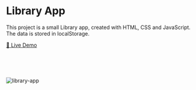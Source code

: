 # Library App
This project is a small Library app, created with HTML, CSS and JavaScript. The data is stored in localStorage.

<a href="https://rohan77700.github.io/Library_App/" target="_blank">🔗 Live Demo </a>

<br><br><br>

<img src="https://user-images.githubusercontent.com/105499295/205495007-8bf2edb2-1bb1-4509-8fe2-bc20407fb21f.png" alt="library-app" />
